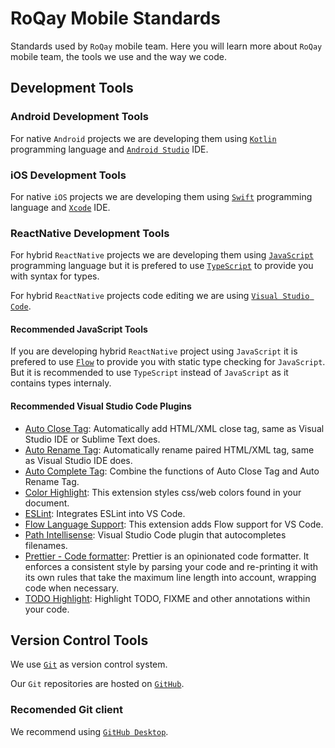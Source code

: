 # RoQay Mobile Standards

Standards used by `RoQay` mobile team. Here you will learn more about `RoQay` mobile team, the tools we use and the way we code.

## Development Tools

### Android Development Tools

For native `Android` projects we are developing them using [`Kotlin`](https://kotlinlang.org) programming language and [`Android Studio`](https://developer.android.com/studio) IDE.

### iOS Development Tools

For native `iOS` projects we are developing them using [`Swift`](https://www.swift.com) programming language and [`Xcode`](https://developer.apple.com/xcode/) IDE.

### ReactNative Development Tools

For hybrid `ReactNative` projects we are developing them using [`JavaScript`](https://www.javascript.com) programming language but it is prefered to use [`TypeScript`](https://www.typescriptlang.org) to provide you with syntax for types.

For hybrid `ReactNative` projects code editing we are using [`Visual Studio Code`](https://code.visualstudio.com).

#### Recommended JavaScript Tools

If you are developing hybrid `ReactNative` project using `JavaScript` it is prefered to use [`Flow`](https://flow.org) to provide you with static type checking for `JavaScript`. But it is recommended to use `TypeScript` instead of `JavaScript` as it contains types internaly.

#### Recommended Visual Studio Code Plugins

- [Auto Close Tag](https://marketplace.visualstudio.com/items?itemName=formulahendry.auto-close-tag): Automatically add HTML/XML close tag, same as Visual Studio IDE or Sublime Text does.
- [Auto Rename Tag](https://marketplace.visualstudio.com/items?itemName=formulahendry.auto-rename-tag): Automatically rename paired HTML/XML tag, same as Visual Studio IDE does.
- [Auto Complete Tag](https://marketplace.visualstudio.com/items?itemName=formulahendry.auto-complete-tag): Combine the functions of Auto Close Tag and Auto Rename Tag.
- [Color Highlight](https://marketplace.visualstudio.com/items?itemName=naumovs.color-highlight): This extension styles css/web colors found in your document.
- [ESLint](https://marketplace.visualstudio.com/items?itemName=dbaeumer.vscode-eslint): Integrates ESLint into VS Code.
- [Flow Language Support](https://marketplace.visualstudio.com/items?itemName=flowtype.flow-for-vscode): This extension adds Flow support for VS Code.
- [Path Intellisense](https://marketplace.visualstudio.com/items?itemName=christian-kohler.path-intellisense): Visual Studio Code plugin that autocompletes filenames.
- [Prettier - Code formatter](https://marketplace.visualstudio.com/items?itemName=esbenp.prettier-vscode): Prettier is an opinionated code formatter. It enforces a consistent style by parsing your code and re-printing it with its own rules that take the maximum line length into account, wrapping code when necessary.
- [TODO Highlight](https://marketplace.visualstudio.com/items?itemName=wayou.vscode-todo-highlight): Highlight TODO, FIXME and other annotations within your code.

## Version Control Tools

We use [`Git`](https://git-scm.com) as version control system.

Our `Git` repositories are hosted on [`GitHub`](https://github.com/Roqay).

### Recomended Git client

We recommend using [`GitHub Desktop`](https://desktop.github.com).
